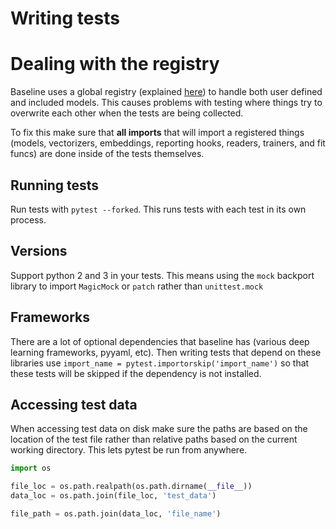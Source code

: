 # Writing tests

# Dealing with the registry

Baseline uses a global registry (explained [here](../docs/addons.md)) to handle both user defined and included models. This causes problems with testing where things try to overwrite each other when the tests are being collected.

To fix this make sure that **all imports** that will import a registered things (models, vectorizers, embeddings, reporting hooks, readers, trainers, and fit funcs) are done inside of the tests themselves.


## Running tests

Run tests with `pytest --forked`. This runs tests with each test in its own process.

## Versions

Support python 2 and 3 in your tests. This means using the `mock` backport library to import `MagicMock` or `patch` rather than `unittest.mock`


## Frameworks

There are a lot of optional dependencies that baseline has (various deep learning frameworks, pyyaml, etc). Then writing tests that depend on these libraries use `import_name = pytest.importorskip('import_name')` so that these tests will be skipped if the dependency is not installed.


## Accessing test data

When accessing test data on disk make sure the paths are based on the location of the test file rather than relative paths based on the current working directory. This lets pytest be run from anywhere.

```python
import os

file_loc = os.path.realpath(os.path.dirname(__file__))
data_loc = os.path.join(file_loc, 'test_data')

file_path = os.path.join(data_loc, 'file_name')
```
